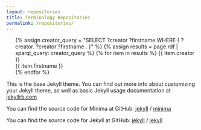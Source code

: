 ```yaml
---
layout: repositories
title: Terminology Repositories
permalink: /repositories/
---
```

<ul>
    {% assign creator_query = "SELECT ?creator ?firstname WHERE { <https://github.com/FAIRvocabularies/terminology-repositories/LOV> <http://purl.org/dc/terms/creator> ?creator. ?creator <http://xmlns.com/foaf/0.1/firstName> ?firstname . }" %}
    {% assign results = page.rdf | sparql_query: creator_query %}
    {% for item in results %}
        {{ item.creator }} <br/>
        {{ item.firstname }} <br/>
    {% endfor %}

</ul>

This is the base Jekyll theme. You can find out more info about customizing your Jekyll theme, as well as basic Jekyll usage documentation at [jekyllrb.com](https://jekyllrb.com/)

You can find the source code for Minima at GitHub:
[jekyll][jekyll-organization] /
[minima](https://github.com/jekyll/minima)

You can find the source code for Jekyll at GitHub:
[jekyll][jekyll-organization] /
[jekyll](https://github.com/jekyll/jekyll)


[jekyll-organization]: https://github.com/jekyll
